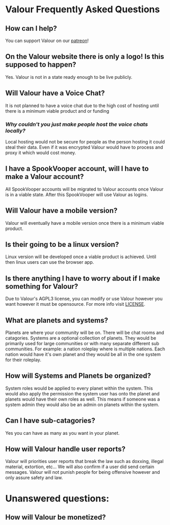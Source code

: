 # Valour Frequently Asked Questions

## How can I help?
You can support Valour on our [patreon](https://www.patreon.com/valourapp)!
## On the Valour website there is only a logo! Is this supposed to happen?
Yes. Valour is not in a state ready enough to be live publicly.
## Will Valour have a Voice Chat?
It is not planned to have a voice chat due to the high cost of hosting until there is a minimum viable product and or funding
### *Why couldn't you just make people host the voice chats locally?*
Local hosting would not be secure for people as the person hosting it could steal their data. Even if it was encrypted Valour would have to process and proxy it which would cost money.
## I have a SpookVooper account, will I have to make a Valour account?
All SpookVooper accounts will be migrated to Valour accounts once Valour is in a viable state. After this SpookVooper will use Valour as logins.
## Will Valour have a mobile version?
Valour will eventually have a mobile version once there is a minimum viable product.
## Is their going to be a linux version?
Linux version will be developed once a viable product is achieved. Until then linux users can use the browser app.
## Is there anything I have to worry about if I make something for Valour?
Due to Valour's AGPL3 license, you can modify or use Valour however you want however it must be opensource. For more info visit [LICENSE](https://github.com/SpikeViper/Valour/blob/main/LICENSE).
## What are planets and systems?
Planets are where your community will be on. There will be chat rooms and catagories. Systems are a optional collection of planets. They would be primarily used for large communities or with many separate different sub communities. For example: a nation roleplay where is multiple nations. Each nation would have it's own planet and they would be all in the one system for their roleplay.
## How will Systems and Planets be organized?
System roles would be applied to every planet within the system. This would also apply the permission the system user has onto the planet and planets would have their own roles as well. This means if someone was a system admin they would also be an admin on planets within the system.
## Can I have sub-catagories?
Yes you can have as many as you want in your planet.
## How will Valour handle user reports?
Valour will priorities user reports that break the law such as doxxing, illegal material, extortion, etc... We will also confirm if a user did send certain messages. Valour will not punish people for being offensive however and only assure safety and law.

# Unanswered questions:
## How will Valour be monetized?
